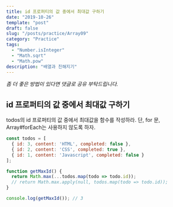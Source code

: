 ```yaml
---
title: id 프로퍼티의 값 중에서 최대값 구하기
date: "2019-10-26"
template: "post"
draft: false
slug: "/posts/practice/Array09"
category: "Practice"
tags:
  - "Number.isInteger"
  - "Math.sqrt"
  - "Math.pow"
description: "배열과 친해지기"
---
```

<span class="notice">
  <em>좀 더 좋은 방법이 있다면 댓글로 공유 부탁드립니다.</em>
</span>

## id 프로퍼티의 값 중에서 최대값 구하기
todos의 id 프로퍼티의 값 중에서 최대값을 함수를 작성하라.
단, for 문, Array#forEach는 사용하지 않도록 하자.

``` javascript
const todos = [
  { id: 3, content: 'HTML', completed: false },
  { id: 2, content: 'CSS', completed: true },
  { id: 1, content: 'Javascript', completed: false }
];

function getMaxId() {
  return Math.max(...todos.map(todo => todo.id));
  // return Math.max.apply(null, todos.map(todo => todo.id));
}

console.log(getMaxId()); // 3
```

<br>
<br>
<br>
<br>
<br>